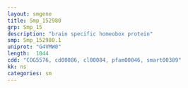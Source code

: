 ```yaml
---
layout: smgene
title: Smp_152980
grp: Smp_15
description: "brain specific homeobox protein"
smp: Smp_152980.1
uniprot: "G4VMW0"
length:  1044
cdd: "COG5576, cd00086, cl00084, pfam00046, smart00389"
kk: ns
categories: sm
---
```

